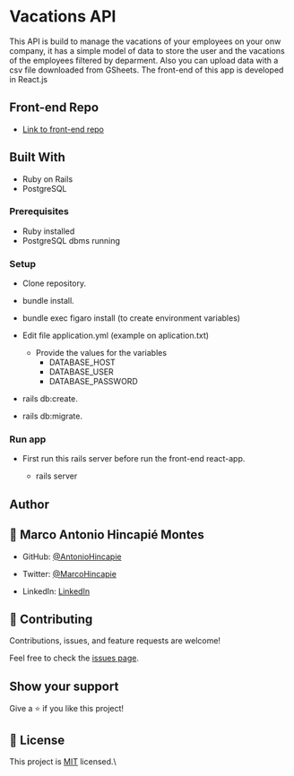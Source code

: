 # Vacations API

This API is build to manage the vacations of your employees on your onw company, it has a simple model of data to store the user and the vacations of the employees filtered by deparment. Also you can upload data with a csv file downloaded from GSheets. The front-end of this app is developed in React.js

## Front-end Repo

- [Link to front-end repo](https://github.com/AntonioHincapie/vacation_app)

## Built With

- Ruby on Rails
- PostgreSQL

### Prerequisites

- Ruby installed
- PostgreSQL dbms running

### Setup

- Clone repository.

- bundle install.

- bundle exec figaro install (to create environment variables)

- Edit file application.yml (example on aplication.txt)

  - Provide the values for the variables
    - DATABASE_HOST
    - DATABASE_USER
    - DATABASE_PASSWORD

- rails db:create.

- rails db:migrate.

### Run app

- First run this rails server before run the front-end react-app.

  - rails server

## Author

## 👤 **Marco Antonio Hincapié Montes**

- GitHub: [@AntonioHincapie](https://github.com/AntonioHincapie)

- Twitter: [@MarcoHincapie](https://twitter.com/MarcoHincapie)

- LinkedIn: [LinkedIn](https://www.linkedin.com/in/antoniohincapie/)

## 🤝 Contributing

Contributions, issues, and feature requests are welcome!

Feel free to check the [issues page](../../issues/).

## Show your support

Give a ⭐️ if you like this project!

## 📝 License

This project is [MIT](./LICENSE) licensed.\
